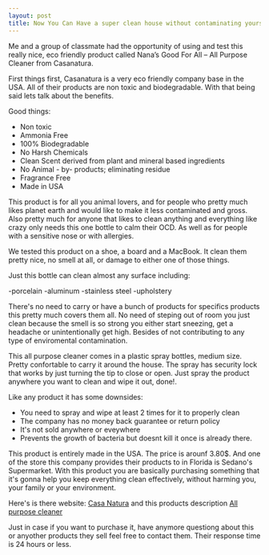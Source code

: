 ```yaml
---
layout: post
title: Now You Can Have a super clean house without contaminating yourself or the enviroment
---
```


Me and a group of classmate had the opportunity of using and test this really nice, eco friendly product called
Nana’s Good For All – All Purpose Cleaner from Casanatura.

First things first, Casanatura is a very eco friendly company base in the USA. All of their products are non toxic and biodegradable.
With that being said lets talk about the benefits.

Good things:
* Non toxic
* Ammonia Free
* 100% Biodegradable
* No Harsh Chemicals
* Clean Scent derived from plant and mineral based ingredients
* No Animal - by- products; eliminating residue
* Fragrance Free
* Made in USA

This product is for all you animal lovers, and for people who pretty much likes planet earth and would like to make it less
contaminated and gross. Also pretty much for anyone that likes to clean anything and everything like crazy only needs this one bottle to calm their OCD. As well as for people 
with a sensitive nose or with allergies. 

We tested this product on a shoe, a board and a MacBook. It clean them pretty nice, no smell at all, or damage to either one of those 
things. 

Just this bottle can clean almost any surface including:

-porcelain
-aluminum 
-stainless steel 
-upholstery 

There's no need to carry or have a bunch of products for specifics products this pretty much covers them all. 
No need of steping out of room you just clean because the smell is so strong you either start sneezing, get a headache or
unintentionally get high. Besides of not contributing to any type of enviromental contamination.

This all purpose cleaner comes in a plastic spray bottles, medium size. Pretty confortable to carry it around the house. 
The spray has security lock that works by just turning the tip to close or open. Just spray the product anywhere you want to clean
and wipe it out, done!. 

Like any product it has some downsides:

* You need to spray and wipe at least 2 times for it to properly clean 
* The company has no money back guarantee or return policy
* It's not sold anywhere or eveywhere
* Prevents the growth of bacteria but doesnt kill it once is already there.

This product is entirely made in the USA. The price is arounf 3.80$. And one of the store this company provides their products to 
in Florida is Sedano's Supermarket.
With this product you are basically purchasing something that it's gonna help you keep everything clean effectively, without harming you, your family or your environment.
 
Here's is there website: [Casa Natura](http://casanaturaproducts.com/)
and this products description [All purpose cleaner](http://casanaturaproducts.com/portfolio-item/nanas-good-for-all-all-purpose-cleaner/)

Just in case if you want to purchase it, have anymore questiong about this or anyother products they sell feel free to contact them.
Their response time is 24 hours or less.






